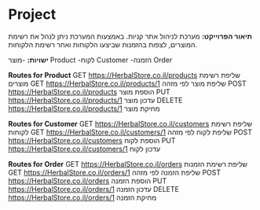 # Project

**תיאור הפרוייקט:** 
מערכת לניהול אתר קניות. באמצעות המערכת ניתן לנהל את רשימת המוצרים, לצפות בהזמנות שביצעו הלקוחות ואחר רשימת הלקוחות.

**ישויות:**
-מוצר Product
-לקוח Customer
-הזמנה Order

**Routes for Product**
GET https://HerbalStore.co.il/products  שליפת רשימת מוצרים
GET https://HerbalStore.co.il/products/1   שליפת מוצר לפי מזהה
POST https://HerbalStore.co.il/products   הוספת מוצר
PUT https://HerbalStore.co.il/products/1   עדכון מוצר
DELETE https://HerbalStore.co.il/products/1   מחיקת מוצר

**Routes for Customer**
GET https://HerbalStore.co.il/customers   שליפת רשימת לקוחות
GET https://HerbalStore.co.il/customers/1   שליפת לקוח לפי מזהה
POST https://HerbalStore.co.il/customers   הוספת לקוח
PUT https://HerbalStore.co.il/customers/1   עדכון לקוח

**Routes for Order**
GET https://HerbalStore.co.il/orders   שליפת רשימת הזמנות
GET https://HerbalStore.co.il/orders/1   שליפת הזמנה לפי מזהה
POST https://HerbalStore.co.il/orders   הוספת הזמנה
PUT https://HerbalStore.co.il/orders/1   עדכון הזמנה
DELETE https://HerbalStore.co.il/orders/1   מחיקת הזמנה




